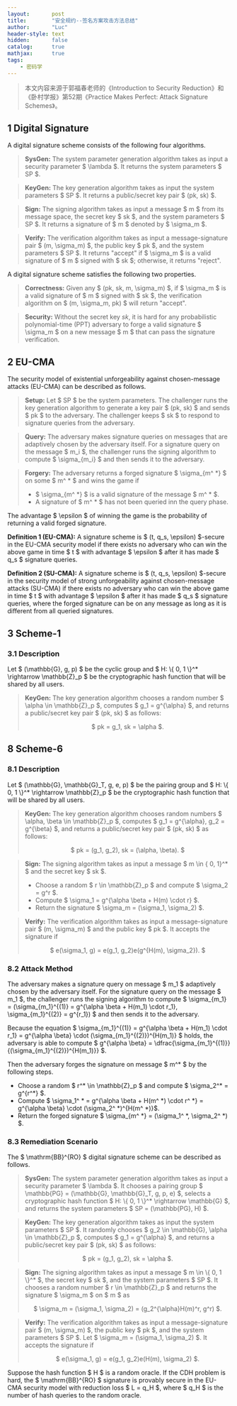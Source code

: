 ```yaml
---
layout:       post
title:        "安全规约--签名方案攻击方法总结"
author:       "Luc"
header-style: text
hidden:       false
catalog:      true
mathjax:      true
tags:
    - 密码学
---
```


> 本文内容来源于郭福春老师的《Introduction to Security Reduction》和《卧村学报》第52期《Practice Makes Perfect: Attack Signature Schemes》。

## 1 Digital Signature

A digital signature scheme consists of the following four algorithms.

> **SysGen:** The system parameter generation algorithm takes as input a security parameter $ \lambda $. It returns the system parameters $ SP $.

> **KeyGen:** The key generation algorithm takes as input the system parameters $ SP $. It returns a public/secret key pair $ (pk, sk) $.

> **Sign:** The signing algorithm takes as input a message $ m $ from its message space, the secret key $ sk $, and the system parameters $ SP $. It returns a signature of $ m $ denoted by $ \sigma_m $.

> **Verify:** The verification algorithm takes as input a message-signature pair $ (m, \sigma_m) $, the public key $ pk $, and the system parameters $ SP $. It returns "accept" if $ \sigma_m $ is a valid signature of $ m $ signed with $ sk $; otherwise, it returns "reject".

A digital signature scheme satisfies the following two properties.

> **Correctness:** Given any $ (pk, sk, m, \sigma_m) $, if $ \sigma_m $ is a valid signature of $ m $ signed with $ sk $, the verification algorithm on $ (m, \sigma_m, pk) $ will return "accept".

> **Security:** Without the secret key $sk$, it is hard for any probabilistic polynomial-time (PPT) adversary to forge a valid signature $ \sigma_m $ on a new message $ m $ that can pass the signature verification.

## 2 EU-CMA

The security model of existential unforgeability against chosen-message attacks (EU-CMA) can be described as follows.

> **Setup:** Let $ SP $ be the system parameters. The challenger runs the key generation algorithm to generate a key pair $ (pk, sk) $ and sends $ pk $ to the adversary. The challenger keeps $ sk $ to respond to signature queries from the adversary.

> **Query:** The adversary makes signature queries on messages that are adaptively chosen by the adversary itself. For a signature query on the message $ m_i $, the challenger runs the signing algorithm to compute $ \sigma_{m_i} $ and then sends it to the adversary.

> **Forgery:** The adversary returns a forged signature $ \sigma_{m^ *} $ on some $ m^ * $ and wins the game if
> - $ \sigma_{m^ *} $ is a valid signature of the message $ m^ * $.
> - A signature of $ m^ * $ has not been queried inn the query phase.

The advantage $ \epsilon $ of winning the game is the probability of returning a valid forged signature.

**Definition 1 (EU-CMA):** A signature scheme is $ (t, q_s, \epsilon) $-secure in the EU-CMA security model if there exists no adversary who can win the above game in time $ t $ with advantage $ \epsilon $ after it has made $ q_s $ signature queries.

**Definition 2 (SU-CMA):** A signature scheme is $ (t, q_s, \epsilon) $-secure in the security model of strong unforgeability against chosen-message attacks (SU-CMA) if there exists no adversary who can win the above game in time $ t $ with advantage $ \epsilon $ after it has made $ q_s $ signature queries, where the forged signature can be on any message as long as it is different from all queried signatures.

## 3 Scheme-1

### 3.1 Description

Let $ (\mathbb{G}, g, p) $ be the cyclic group and $ H: \\{ 0, 1 \\}^* \rightarrow \mathbb{Z}_p $ be the cryptographic hash function that will be shared by all users.

> **KeyGen:** The key generation algorithm chooses a random number $ \alpha \in \mathbb{Z}_p $, computes $ g_1 = g^{\alpha} $, and returns a public/secret key pair $ (pk, sk) $ as follows: <br><center> $ pk = g_1, sk = \alpha $.

## 8 Scheme-6

### 8.1 Description

Let $ (\mathbb{G}, \mathbb{G}_T, g, e, p) $ be the pairing group and $ H: \\{ 0, 1 \\}^* \rightarrow \mathbb{Z}_p $ be the cryptographic hash function that will be shared by all users.

> **KeyGen:** The key generation algorithm chooses random numbers $ \alpha, \beta \in \mathbb{Z}_p $, computes $ g_1 = g^{\alpha}, g_2 = g^{\beta} $, and returns a public/secret key pair $ (pk, sk) $ as follows: <br><center> $ pk = (g_1, g_2), sk = (\alpha, \beta). $

> **Sign:** The signing algorithm takes as input a message $ m \in \{ 0, 1\}^* $ and the secret key $ sk $.
> - Choose a random $ r \in \mathbb{Z}_p $ and compute $ \sigma_2 = g^r $.
> - Compute $ \sigma_1 = g^{\alpha \beta + H(m) \cdot r} $.
> - Return the signature $ \sigma_m = (\sigma_1, \sigma_2) $.

> **Verify:** The verification algorithm takes as input a message-signature pair $ (m, \sigma_m) $ and the public key $ pk $. It accepts the signature if <br><center> $ e(\sigma_1, g) = e(g_1, g_2)e(g^{H(m), \sigma_2}). $

### 8.2 Attack Method
The adversary makes a signature query on message $ m_1 $ adaptively chosen by the adversary itself. For the signature query on the message $ m_1 $, the challenger runs the signing algorithm to compute $ \sigma_{m_1} = (\sigma_{m_1}^{(1)} = g^{\alpha \beta + H(m_1) \cdot r_1}, \sigma_{m_1}^{(2)} = g^{r_1}) $ and then sends it to the adversary.

Because the equation $ \sigma_{m_1}^{(1)} = g^{\alpha \beta + H(m_1) \cdot r_1} = g^{\alpha \beta} \cdot (\sigma_{m_1}^{(2)})^{H(m_1)} $ holds, the adversary is able to compute $ g^{\alpha \beta} = \dfrac{\sigma_{m_1}^{(1)}}{(\sigma_{m_1}^{(2)})^{H(m_1)}} $.

Then the adversary forges the signature on message $ m^* $ by the following steps.
- Choose a random $ r^* \in \mathbb{Z}_p $ and compute $ \sigma_2^* = g^{r^*} $.
- Compute $ \sigma_1^ * = g^{\alpha \beta + H(m^ *) \cdot r^ *} = g^{\alpha \beta} \cdot (\sigma_2^ *)^{H(m^ *)}$.
- Return the forged signature $ \sigma_{m^ *} = (\sigma_1^ *, \sigma_2^ *) $.

### 8.3 Remediation Scenario

The $ \mathrm{BB}^{RO} $ digital signature scheme can be described as follows.

> **SysGen:** The system parameter generation algorithm takes as input a security parameter $ \lambda $. It chooses a pairing group $ \mathbb{PG} = (\mathbb{G}, \mathbb{G}_T, g, p, e) $, selects a cryptographic hash function $ H: \\{ 0, 1 \\}^* \rightarrow \mathbb{G} $, and returns the system parameters $ SP = (\mathbb{PG}, H) $.

> **KeyGen:** The key generation algorithm takes as input the system parameters $ SP $. It randomly chooses $ g_2 \in \mathbb{G}, \alpha \in \mathbb{Z}_p $, computes $ g_1 = g^{\alpha} $, and returns a public/secret key pair $ (pk, sk) $ as follows: <br><center> $ pk = (g_1, g_2), sk = \alpha $.

> **Sign:** The signing algorithm takes as input a message $ m \in \\{ 0, 1 \\}^* $, the secret key $ sk $, and the system parameters $ SP $. It chooses a random number $ r \in \mathbb{Z}_p $ and returns the signature $ \sigma_m $ on $ m $ as <br><center> $ \sigma_m = (\sigma_1, \sigma_2) = (g_2^{\alpha}H(m)^r, g^r) $.

> **Verify:** The verification algorithm takes as input a message-signature pair $ (m, \sigma_m) $, the public key $ pk $, and the system parameters $ SP $. Let $ \sigma_m = (\sigma_1, \sigma_2) $. It accepts the signature if <br><center> $ e(\sigma_1, g) = e(g_1, g_2)e(H(m), \sigma_2) $.

Suppose the hash function $ H $ is a random oracle. If the CDH problem is hard, the $ \mathrm{BB}^{RO} $ signature is provably secure in the EU-CMA security model with reduction loss $ L = q_H $, where $ q_H $ is the number of hash queries to the random oracle.